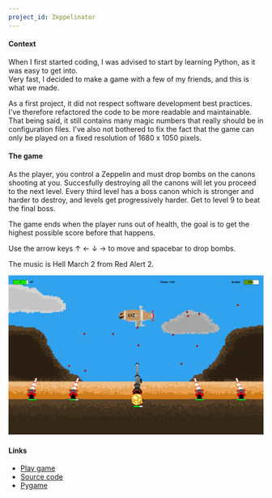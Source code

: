 ```yaml
---
project_id: Zeppelinator
---
```


#### Context

When I first started coding, I was advised to start by learning Python, as it was easy to get into. <br />
Very fast, I decided to make a game with a few of my friends, and this is what we made.

As a first project, it did not respect software development best practices. I've therefore refactored the code to be more readable and maintainable. That being said, it still contains many magic numbers that really should be in configuration files. I've also not bothered to fix the fact that the game can only be played on a fixed resolution of 1680 x 1050 pixels.

#### The game

As the player, you control a Zeppelin and must drop bombs on the canons shooting at you. Succesfully destroying all the canons will let you proceed to the next level. Every third level has a boss canon which is stronger and harder to destroy, and levels get progressively harder. Get to level 9 to beat the final boss.

The game ends when the player runs out of health, the goal is to get the highest possible score before that happens.

Use the arrow keys ↑ ← ↓ →  to move and spacebar to drop bombs.

The music is Hell March 2 from Red Alert 2.

![Zeppelinator](/assets/pictures/Zeppelinator-preview.png)

#### Links

- [Play game](https://willthewizard42.itch.io/zeppelinator)
- [Source code](https://github.com/WillTheWizard42/Zeppelinator)
- [Pygame](https://www.pygame.org/docs//)
